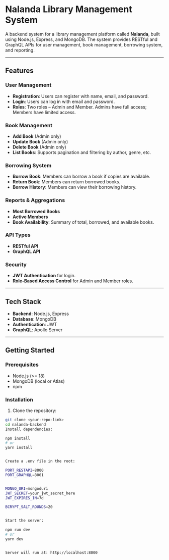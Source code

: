 # Nalanda Library Management System

A backend system for a library management platform called **Nalanda**, built using Node.js, Express, and MongoDB. The system provides RESTful and GraphQL APIs for user management, book management, borrowing system, and reporting.

---

## Features

### User Management
- **Registration**: Users can register with name, email, and password.
- **Login**: Users can log in with email and password.
- **Roles**: Two roles – Admin and Member. Admins have full access; Members have limited access.

### Book Management
- **Add Book** (Admin only)
- **Update Book** (Admin only)
- **Delete Book** (Admin only)
- **List Books**: Supports pagination and filtering by author, genre, etc.

### Borrowing System
- **Borrow Book**: Members can borrow a book if copies are available.
- **Return Book**: Members can return borrowed books.
- **Borrow History**: Members can view their borrowing history.

### Reports & Aggregations
- **Most Borrowed Books**
- **Active Members**
- **Book Availability**: Summary of total, borrowed, and available books.

### API Types
- **RESTful API**
- **GraphQL API**

### Security
- **JWT Authentication** for login.
- **Role-Based Access Control** for Admin and Member roles.

---

## Tech Stack

- **Backend**: Node.js, Express
- **Database**: MongoDB
- **Authentication**: JWT
- **GraphQL**: Apollo Server
---

## Getting Started

### Prerequisites
- Node.js (>= 18)
- MongoDB (local or Atlas)
- npm

### Installation
1. Clone the repository:
```bash
git clone <your-repo-link>
cd nalanda-backend
Install dependencies:

npm install
# or
yarn install


Create a .env file in the root:

PORT_RESTAPI=8000
PORT_GRAPHQL=8001


MONGO_URI=mongoduri
JWT_SECRET=your_jwt_secret_here
JWT_EXPIRES_IN=7d

BCRYPT_SALT_ROUNDS=20


Start the server:

npm run dev
# or
yarn dev


Server will run at: http://localhost:8000
